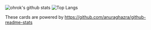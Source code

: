 ![ohrok's github stats](https://github-readme-stats.vercel.app/api?username=ohrok&count_private=true&show_icons=true&theme=chartreuse-dark)
![Top Langs](https://github-readme-stats.vercel.app/api/top-langs/?username=ohrok&theme=chartreuse-dark)

These cards are powered by https://github.com/anuraghazra/github-readme-stats
